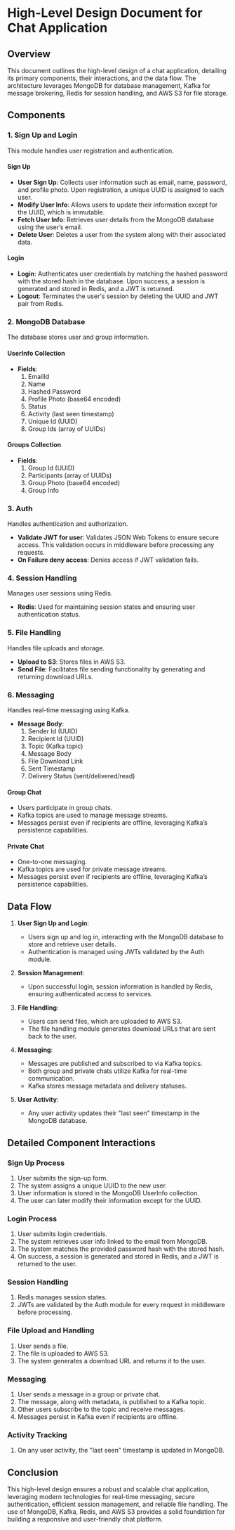 # High-Level Design Document for Chat Application

## Overview
This document outlines the high-level design of a chat application, detailing its primary components, their interactions, and the data flow. The architecture leverages MongoDB for database management, Kafka for message brokering, Redis for session handling, and AWS S3 for file storage.

## Components

### 1. Sign Up and Login
This module handles user registration and authentication.

#### Sign Up
- **User Sign Up**: Collects user information such as email, name, password, and profile photo. Upon registration, a unique UUID is assigned to each user.
- **Modify User Info**: Allows users to update their information except for the UUID, which is immutable.
- **Fetch User Info**: Retrieves user details from the MongoDB database using the user’s email.
- **Delete User**: Deletes a user from the system along with their associated data.

#### Login
- **Login**: Authenticates user credentials by matching the hashed password with the stored hash in the database. Upon success, a session is generated and stored in Redis, and a JWT is returned.
- **Logout**: Terminates the user's session by deleting the UUID and JWT pair from Redis.

### 2. MongoDB Database
The database stores user and group information.

#### UserInfo Collection
- **Fields**:
  1. EmailId
  2. Name
  3. Hashed Password
  4. Profile Photo (base64 encoded)
  5. Status
  6. Activity (last seen timestamp)
  7. Unique Id (UUID)
  8. Group Ids (array of UUIDs)

#### Groups Collection
- **Fields**:
  1. Group Id (UUID)
  2. Participants (array of UUIDs)
  3. Group Photo (base64 encoded)
  4. Group Info

### 3. Auth
Handles authentication and authorization.
- **Validate JWT for user**: Validates JSON Web Tokens to ensure secure access. This validation occurs in middleware before processing any requests.
- **On Failure deny access**: Denies access if JWT validation fails.

### 4. Session Handling
Manages user sessions using Redis.
- **Redis**: Used for maintaining session states and ensuring user authentication status.

### 5. File Handling
Handles file uploads and storage.
- **Upload to S3**: Stores files in AWS S3.
- **Send File**: Facilitates file sending functionality by generating and returning download URLs.

### 6. Messaging
Handles real-time messaging using Kafka.
- **Message Body**:
  1. Sender Id (UUID)
  2. Recipient Id (UUID)
  3. Topic (Kafka topic)
  4. Message Body
  5. File Download Link
  6. Sent Timestamp
  7. Delivery Status (sent/delivered/read)

#### Group Chat
- Users participate in group chats.
- Kafka topics are used to manage message streams.
- Messages persist even if recipients are offline, leveraging Kafka’s persistence capabilities.

#### Private Chat
- One-to-one messaging.
- Kafka topics are used for private message streams.
- Messages persist even if recipients are offline, leveraging Kafka’s persistence capabilities.

## Data Flow

1. **User Sign Up and Login**:
   - Users sign up and log in, interacting with the MongoDB database to store and retrieve user details.
   - Authentication is managed using JWTs validated by the Auth module.

2. **Session Management**:
   - Upon successful login, session information is handled by Redis, ensuring authenticated access to services.

3. **File Handling**:
   - Users can send files, which are uploaded to AWS S3.
   - The file handling module generates download URLs that are sent back to the user.

4. **Messaging**:
   - Messages are published and subscribed to via Kafka topics.
   - Both group and private chats utilize Kafka for real-time communication.
   - Kafka stores message metadata and delivery statuses.

5. **User Activity**:
   - Any user activity updates their "last seen" timestamp in the MongoDB database.

## Detailed Component Interactions

### Sign Up Process
1. User submits the sign-up form.
2. The system assigns a unique UUID to the new user.
3. User information is stored in the MongoDB UserInfo collection.
4. The user can later modify their information except for the UUID.

### Login Process
1. User submits login credentials.
2. The system retrieves user info linked to the email from MongoDB.
3. The system matches the provided password hash with the stored hash.
4. On success, a session is generated and stored in Redis, and a JWT is returned to the user.

### Session Handling
1. Redis manages session states.
2. JWTs are validated by the Auth module for every request in middleware before processing.

### File Upload and Handling
1. User sends a file.
2. The file is uploaded to AWS S3.
3. The system generates a download URL and returns it to the user.

### Messaging
1. User sends a message in a group or private chat.
2. The message, along with metadata, is published to a Kafka topic.
3. Other users subscribe to the topic and receive messages.
4. Messages persist in Kafka even if recipients are offline.

### Activity Tracking
1. On any user activity, the "last seen" timestamp is updated in MongoDB.

## Conclusion
This high-level design ensures a robust and scalable chat application, leveraging modern technologies for real-time messaging, secure authentication, efficient session management, and reliable file handling. The use of MongoDB, Kafka, Redis, and AWS S3 provides a solid foundation for building a responsive and user-friendly chat platform.
